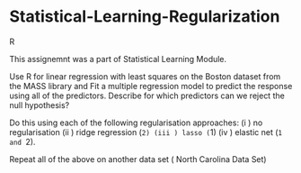 # Statistical-Learning-Regularization
R

This assignemnt was a part of Statistical Learning Module.

Use R for linear regression with least squares on the Boston dataset from
the MASS library and Fit a multiple regression model to predict the response using all of the predictors.
Describe for which predictors can we reject the null hypothesis?

Do this using each of the following regularisation approaches:
(i ) no regularisation
(ii ) ridge regression (`2)
(iii ) lasso (`1)
(iv ) elastic net (`1 and `2).

Repeat all of the above on another data set ( North Carolina Data Set)
